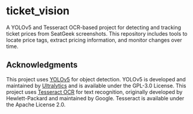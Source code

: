 # ticket_vision
A YOLOv5 and Tesseract OCR-based project for detecting and tracking ticket prices from SeatGeek screenshots. This repository includes tools to locate price tags, extract pricing information, and monitor changes over time.

## Acknowledgments

This project uses [YOLOv5](https://github.com/ultralytics/yolov5) for object detection. YOLOv5 is developed and maintained by [Ultralytics](https://ultralytics.com/) and is available under the GPL-3.0 License.
This project uses [Tesseract OCR](https://github.com/tesseract-ocr/tesseract) for text recognition, originally developed by Hewlett-Packard and maintained by Google. Tesseract is available under the Apache License 2.0.
